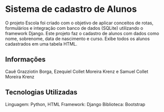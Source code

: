 # Sistema de cadastro de Alunos

O projeto Escola foi criado com o objetivo de aplicar conceitos de rotas, formulários e integração com banco de dados (SQLite) utilizando o framework Django. 
Este projeto faz o cadastro de alunos com dados como nome, sobrenome, data de nascimento e curso.
Exibe todos os alunos cadastrados em uma tabela HTML.



## Informações 

Cauê Grazziotin Borga, Ezequiel Collet Moreira Krenz e Samuel Collet Moreira Krenz


## Tecnologias Utilizadas

Linguagem: Python, HTML
Framework: Django
Biblioteca: Bootstrap
